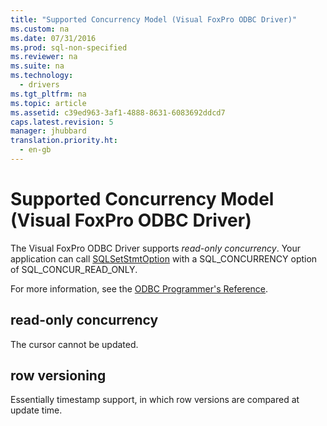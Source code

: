 ```yaml
---
title: "Supported Concurrency Model (Visual FoxPro ODBC Driver)"
ms.custom: na
ms.date: 07/31/2016
ms.prod: sql-non-specified
ms.reviewer: na
ms.suite: na
ms.technology: 
  - drivers
ms.tgt_pltfrm: na
ms.topic: article
ms.assetid: c39ed963-3af1-4888-8631-6083692ddcd7
caps.latest.revision: 5
manager: jhubbard
translation.priority.ht: 
  - en-gb
---
```

# Supported Concurrency Model (Visual FoxPro ODBC Driver)
The Visual FoxPro ODBC Driver supports *read-only concurrency*. Your application can call [SQLSetStmtOption](../content/SQLSetStmtOption--Visual-FoxPro-ODBC-Driver-.md) with a SQL_CONCURRENCY option of SQL_CONCUR_READ_ONLY.  
  
 For more information, see the [ODBC Programmer's Reference](../content/ODBC-Programmer-s-Reference.md).  
  
## read-only concurrency  
 The cursor cannot be updated.  
  
## row versioning  
 Essentially timestamp support, in which row versions are compared at update time.